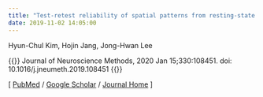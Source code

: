 ```yaml
---
title: "Test-retest reliability of spatial patterns from resting-state functional MRI using the restricted Boltzmann machine and hierarchically organized spatial patterns from the deep belief network"
date: 2019-11-02 14:05:00
---
```


Hyun-Chul Kim, Hojin Jang, Jong-Hwan Lee

{{<format bright-green>}}
Journal of Neuroscience Methods, 2020 Jan 15;330:108451. doi: 10.1016/j.jneumeth.2019.108451
{{</format>}}

[ [PubMed](https://www.ncbi.nlm.nih.gov/pubmed/?term=Test%E2%80%93retest+reliability+of+spatial+patterns+from+resting-state+functional+MRI+using+the+restricted+Boltzmann+machine+and+hierarchically+organized+spatial+patterns+from+the+deep+belief+network) / [Google Scholar](https://scholar.google.com/scholar?hl=en&as_sdt=0%2C5&q=Test%E2%80%93retest+reliability+of+spatial+patterns+from+resting-state+functional+MRI+using+the+restricted+Boltzmann+machine+and+hierarchically+organized+spatial+patterns+from+the+deep+belief+network&btnG=)
/ [Journal Home](https://www.sciencedirect.com/science/article/pii/S0165027019303085?via%3Dihub)
]

